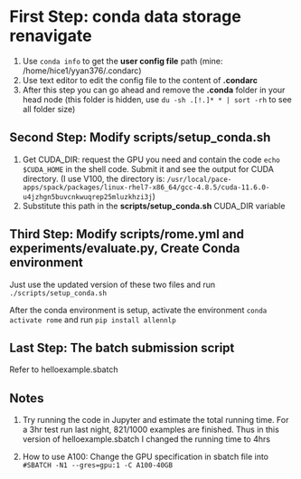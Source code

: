 # First Step: conda data storage renavigate

1. Use `conda info` to get the **user config file** path (mine: /home/hice1/yyan376/.condarc)
2. Use text editor to edit the config file to the content of **.condarc**
3. After this step you can go ahead and remove the **.conda** folder in your head node (this folder is hidden, use `du -sh .[!.]* * | sort -rh` to see all folder size)

## Second Step: Modify **scripts/setup_conda.sh**

1. Get CUDA_DIR: request the GPU you need and contain the code `echo $CUDA_HOME` in the shell code. Submit it and see the output for CUDA directory. (I use V100, the directory is: `/usr/local/pace-apps/spack/packages/linux-rhel7-x86_64/gcc-4.8.5/cuda-11.6.0-u4jzhgn5buvcnkwuqrep25mluzkhzi3j`)
2. Substitute this path in the **scripts/setup_conda.sh** CUDA_DIR variable

## Third Step: Modify **scripts/rome.yml** and **experiments/evaluate.py**, Create Conda environment
Just use the updated version of these two files and run `./scripts/setup_conda.sh`

After the conda environment is setup, activate the environment `conda activate rome` and run `pip install allennlp`

## Last Step: The batch submission script

Refer to helloexample.sbatch

## Notes

1. Try running the code in Jupyter and estimate the total running time. For a 3hr test run last night, 821/1000 examples are finished. Thus in this version of helloexample.sbatch I changed the running time to 4hrs

2. How to use A100: Change the GPU specification in sbatch file into `#SBATCH -N1 --gres=gpu:1 -C A100-40GB`
